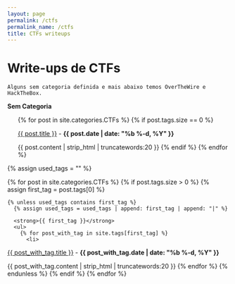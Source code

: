 ```yaml
---
layout: page
permalink: /ctfs
permalink_name: /ctfs
title: CTFs writeups
---
```


# Write-ups de CTFs
`Alguns sem categoria definida e mais abaixo temos OverTheWire e HackTheBox.`

<strong>Sem Categoria</strong>
<ul>
{% for post in site.categories.CTFs %}
  {% if post.tags.size == 0 %}
  <p><a href="{{ post.url }}">{{ post.title }}</a> - <b>{{ post.date | date: "%b %-d, %Y" }}</b></p>

  {{ post.content | strip_html | truncatewords:20 }}
  {% endif %}
{% endfor %}
</ul>

{% assign used_tags = "" %}

{% for post in site.categories.CTFs %}
  {% if post.tags.size > 0 %}
    {% assign first_tag = post.tags[0] %}
    
    {% unless used_tags contains first_tag %}
      {% assign used_tags = used_tags | append: first_tag | append: "|" %}
      
      <strong>{{ first_tag }}</strong>
      <ul>
        {% for post_with_tag in site.tags[first_tag] %}
          <li>
  <p><a href="{{ post_with_tag.url }}">{{ post_with_tag.title }}</a> - <b>{{ post_with_tag.date | date: "%b %-d, %Y" }}</b></p>

  {{ post_with_tag.content | strip_html | truncatewords:20 }}
          </li>
        {% endfor %}
      </ul>
    {% endunless %}
  {% endif %}
{% endfor %}





